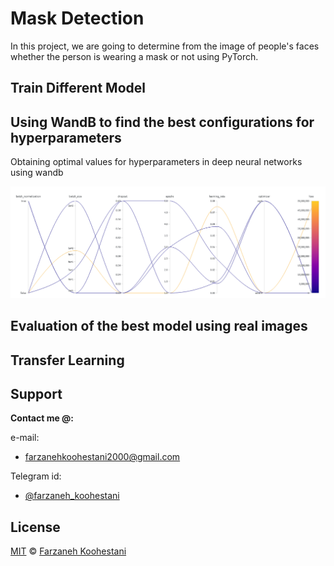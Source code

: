 # Mask Detection

In this project, we are going to determine from the image of people's faces whether the person is wearing a mask or not using PyTorch.

## Train Different Model


## Using WandB to find the best configurations for hyperparameters
Obtaining optimal values for hyperparameters in deep neural networks using wandb
<p align=center>
  <img src="https://github.com/farkoo/Mask-Detection-pt/blob/master/wandb.png">
</p>

## Evaluation of the best model using real images


## Transfer Learning


## Support

**Contact me @:**

e-mail:

* farzanehkoohestani2000@gmail.com

Telegram id:

* [@farzaneh_koohestani](https://t.me/farzaneh_koohestani)

## License
[MIT](https://github.com/farkoo/Mask-Detection-pt/blob/master/LICENSE)
&#0169; 
[Farzaneh Koohestani](https://github.com/farkoo)

